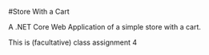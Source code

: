 #Store With a Cart

A .NET Core Web Application of a simple store with a cart.

This is (facultative) class assignment 4
